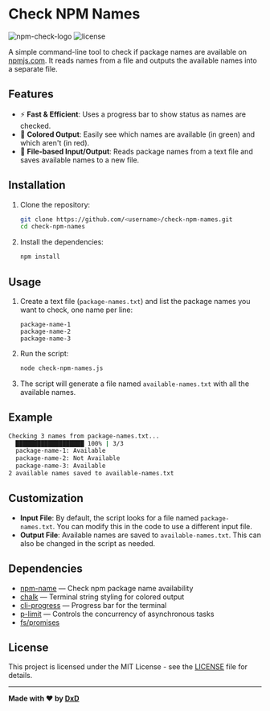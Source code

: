 
# Check NPM Names

![npm-check-logo](https://img.shields.io/npm/v/npm-name) ![license](https://img.shields.io/github/license/dancer/NPM-Namer)

A simple command-line tool to check if package names are available on [npmjs.com](https://npmjs.com). It reads names from a file and outputs the available names into a separate file.

## Features

- ⚡️ **Fast & Efficient**: Uses a progress bar to show status as names are checked.
- 🎨 **Colored Output**: Easily see which names are available (in green) and which aren't (in red).
- 📝 **File-based Input/Output**: Reads package names from a text file and saves available names to a new file.

## Installation

1. Clone the repository:
   ```bash
   git clone https://github.com/<username>/check-npm-names.git
   cd check-npm-names
   ```

2. Install the dependencies:
   ```bash
   npm install
   ```

## Usage

1. Create a text file (`package-names.txt`) and list the package names you want to check, one name per line:
   ```
   package-name-1
   package-name-2
   package-name-3
   ```

2. Run the script:
   ```bash
   node check-npm-names.js
   ```

3. The script will generate a file named `available-names.txt` with all the available names.

## Example

```bash
Checking 3 names from package-names.txt...
  ███████████████████ 100% | 3/3
  package-name-1: Available
  package-name-2: Not Available
  package-name-3: Available
2 available names saved to available-names.txt
```

## Customization

- **Input File**: By default, the script looks for a file named `package-names.txt`. You can modify this in the code to use a different input file.
- **Output File**: Available names are saved to `available-names.txt`. This can also be changed in the script as needed.

## Dependencies

- [npm-name](https://www.npmjs.com/package/npm-name) — Check npm package name availability
- [chalk](https://www.npmjs.com/package/chalk) — Terminal string styling for colored output
- [cli-progress](https://www.npmjs.com/package/cli-progress) — Progress bar for the terminal
- [p-limit](https://www.npmjs.com/package/p-limit) — Controls the concurrency of asynchronous tasks
- [fs/promises](https://nodejs.org/api/fs.html#fspromises)

## License

This project is licensed under the MIT License - see the [LICENSE](LICENSE) file for details.

---

**Made with ❤️ by [DxD](https://github.com/dancer)**
